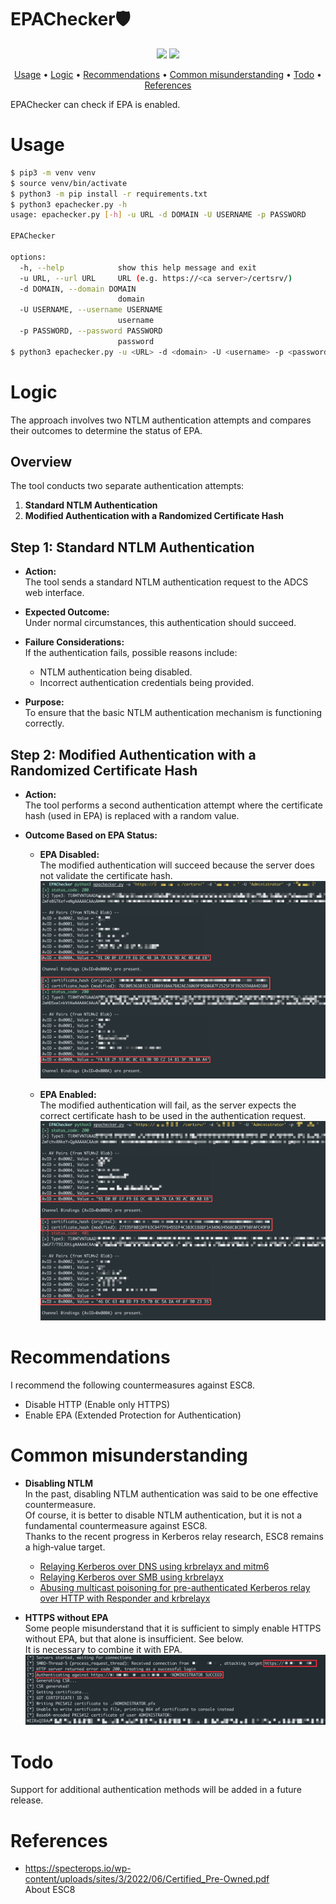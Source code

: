 # EPAChecker🛡️
<p align="center">
<a href="https://opensource.org/licenses/MIT"><img src="https://img.shields.io/badge/license-MIT-_red.svg"></a>
<a href="https://x.com/kawakatz"><img src="https://img.shields.io/twitter/follow/kawakatz"></a>
</p>

<p align="center">
  <a href="#usage">Usage</a> •
  <a href="#logic">Logic</a> •
  <a href="#recommendations">Recommendations</a> •
  <a href="#common-misunderstanding">Common misunderstanding</a> •
  <a href="#todo">Todo</a> •
  <a href="#references">References</a>
</p>

EPAChecker can check if EPA is enabled.<br>

# Usage
```sh
$ pip3 -m venv venv
$ source venv/bin/activate
$ python3 -m pip install -r requirements.txt
$ python3 epachecker.py -h
usage: epachecker.py [-h] -u URL -d DOMAIN -U USERNAME -p PASSWORD

EPAChecker

options:
  -h, --help            show this help message and exit
  -u URL, --url URL     URL (e.g. https://<ca server>/certsrv/)
  -d DOMAIN, --domain DOMAIN
                        domain
  -U USERNAME, --username USERNAME
                        username
  -p PASSWORD, --password PASSWORD
                        password
$ python3 epachecker.py -u <URL> -d <domain> -U <username> -p <password>
```

# Logic
The approach involves two NTLM authentication attempts and compares their outcomes to determine the status of EPA.

## Overview
The tool conducts two separate authentication attempts:
1. **Standard NTLM Authentication**
2. **Modified Authentication with a Randomized Certificate Hash**

## Step 1: Standard NTLM Authentication
- **Action:**  
  The tool sends a standard NTLM authentication request to the ADCS web interface.
  
- **Expected Outcome:**  
  Under normal circumstances, this authentication should succeed.

- **Failure Considerations:**  
  If the authentication fails, possible reasons include:
  - NTLM authentication being disabled.
  - Incorrect authentication credentials being provided.

- **Purpose:**  
  To ensure that the basic NTLM authentication mechanism is functioning correctly.

## Step 2: Modified Authentication with a Randomized Certificate Hash
- **Action:**  
  The tool performs a second authentication attempt where the certificate hash (used in EPA) is replaced with a random value.

- **Outcome Based on EPA Status:**
  - **EPA Disabled:**  
    The modified authentication will succeed because the server does not validate the certificate hash.
    <img src="README/2.png">

  - **EPA Enabled:**  
    The modified authentication will fail, as the server expects the correct certificate hash to be used in the authentication request.
    <img src="README/3.png">

# Recommendations
I recommend the following countermeasures against ESC8.
- Disable HTTP (Enable only HTTPS)
- Enable EPA (Extended Protection for Authentication)

# Common misunderstanding
- **Disabling NTLM**  
  In the past, disabling NTLM authentication was said to be one effective countermeasure.<br>
  Of course, it is better to disable NTLM authentication, but it is not a fundamental countermeasure against ESC8.<br>
  Thanks to the recent progress in Kerberos relay research, ESC8 remains a high‑value target.<br>
  - [Relaying Kerberos over DNS using krbrelayx and mitm6](https://dirkjanm.io/relaying-kerberos-over-dns-with-krbrelayx-and-mitm6/)<br>
  - [Relaying Kerberos over SMB using krbrelayx](https://www.synacktiv.com/publications/relaying-kerberos-over-smb-using-krbrelayx)<br>
  - [Abusing multicast poisoning for pre-authenticated Kerberos relay over HTTP with Responder and krbrelayx](https://www.synacktiv.com/publications/abusing-multicast-poisoning-for-pre-authenticated-kerberos-relay-over-http-with)<br>

- **HTTPS without EPA**  
  Some people misunderstand that it is sufficient to simply enable HTTPS without EPA, but that alone is insufficient. See below.<br>
  It is necessary to combine it with EPA.<br>
  <img src="README/1.png">

# Todo
Support for additional authentication methods will be added in a future release.

# References
- https://specterops.io/wp-content/uploads/sites/3/2022/06/Certified_Pre-Owned.pdf  
  About ESC8